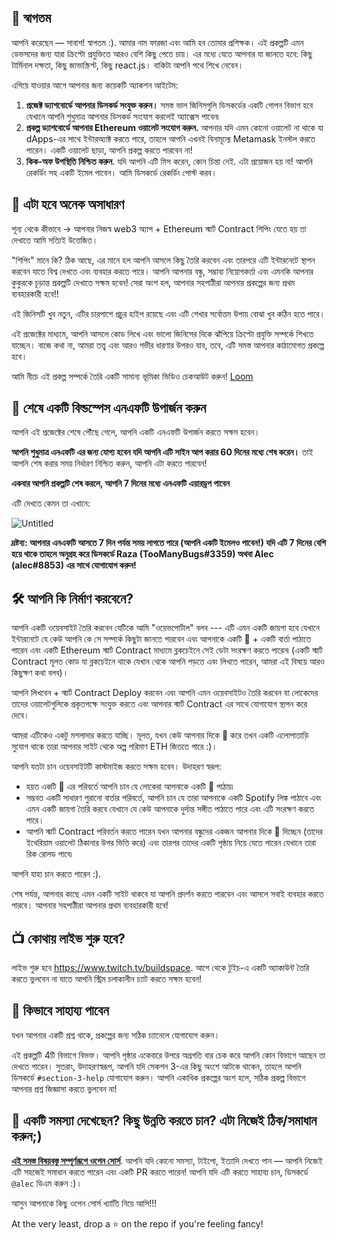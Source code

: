 ## 👋 স্বাগতম

আপনি করেছেন — সাবাশ! স্বাগতম :). আমার নাম ফারজা এবং আমি হব তোমার প্রশিক্ষক। এই প্রকল্পটি এমন ডেভসদের জন্য যারা ক্রিপ্টো প্রযুক্তিতে আরও বেশি কিছু পেতে চায়। এর মধ্যে যেতে আপনার যা জানতে হবে: কিছু টার্মিনাল দক্ষতা, কিছু জাভাস্ক্রিপ্ট, কিছু react.js।  বাকিটা আপনি পথে শিখে নেবেন।

এগিয়ে যাওয়ার আগে আপনার জন্য কয়েকটি অ্যাকশন আইটেম:

1. **প্রজেক্ট ড্যাশবোর্ডে আপনার ডিসকর্ড সংযুক্ত করুন।** সমস্ত ভাল জিনিসগুলি ডিসকর্ডের একটি গোপন বিভাগ হবে যেখানে আপনি শুধুমাত্র আপনার ডিসকর্ড সংযোগ করলেই অ্যাক্সেস পাবেন৷
2. **প্রকল্প ড্যাশবোর্ডে আপনার Ethereum ওয়ালেট সংযোগ করুন.** আপনার যদি এমন কোনো ওয়ালেট না থাকে যা dApps-এর সাথে ইন্টারঅ্যাক্ট করতে পারে, তাহলে আপনি এখনই বিনামূল্যে Metamask ইনস্টল করতে পারেন। একটি ওয়ালেট ছাড়া, আপনি প্রকল্প করতে পারবেন না!
3. **কিক-অফ উপস্থিতি নিশ্চিত করুন**. যদি আপনি এটি মিস করেন, কোন চিন্তা নেই. এটা প্রয়োজন হয় না! আপনি রেকর্ডিং সহ একটি ইমেল পাবেন। আমি ডিসকর্ডে রেকর্ডিং পোস্ট করব।

## 🚀 এটা হবে অনেক অসাধারণ

শূন্য থেকে কীভাবে -> আপনার নিজস্ব web3 অ্যাপ + Ethereum স্মার্ট Contract শিপিং যেতে হয় তা দেখাতে আমি সত্যিই উত্তেজিত।


"শিপিং" মানে কি? ঠিক আছে, এর মানে হল আপনি আসলে কিছু তৈরি করবেন এবং তারপরে এটি ইন্টারনেটে স্থাপন করবেন যাতে বিশ্ব দেখতে এবং ব্যবহার করতে পারে। আপনি আপনার বন্ধু, সম্ভাব্য নিয়োগকর্তা এবং এমনকি আপনার কুকুরকে চূড়ান্ত প্রকল্পটি দেখাতে সক্ষম হবেন! সেরা অংশ হল, আপনার সহপাঠীরা আপনার প্রকল্পের জন্য প্রথম ব্যবহারকারী হবে!!

এই জিনিসটি খুব নতুন, এটির চারপাশে প্রচুর হাইপ রয়েছে এবং এটি শেখার সর্বোত্তম উপায় বোঝা খুব কঠিন হতে পারে।

এই প্রজেক্টের মাধ্যমে, আপনি আসলে কোড লিখে এবং ভালো জিনিসের দিকে ঝাঁপিয়ে ক্রিপ্টো প্রযুক্তি সম্পর্কে শিখতে যাচ্ছেন। বাজে কথা না, আমরা তত্ত্ব এবং আরও গভীর ধারণার উপরও যাব, তবে, এটি সমস্ত আপনার কাঠামোগত প্রকল্পে হবে।

আমি নীচে এই প্রকল্প সম্পর্কে তৈরি একটি সামান্য ভূমিকা ভিডিও চেকআউট করুন!
[Loom](https://www.loom.com/share/8746b43760c74c6791ba17af9940ea8e)

## 👀 শেষে একটি বিল্ডস্পেস এনএফটি উপার্জন করুন

আপনি এই প্রজেক্টের শেষে পৌঁছে গেলে, আপনি একটি এনএফটি উপার্জন করতে সক্ষম হবেন।

**আপনি শুধুমাত্র এনএফটি এর জন্য যোগ্য হবেন যদি আপনি এটি সাইন আপ করার 60 দিনের মধ্যে শেষ করেন।** তাই আপনি শেষ করার সময় নির্ধারণ নিশ্চিত করুন, আপনি এটা করতে পারবেন!

**একবার আপনি প্রকল্পটি শেষ করলে, আপনি 7 দিনের মধ্যে এনএফটি এয়ারড্রপ পাবেন**

এটি দেখতে কেমন তা এখানে:

![Untitled](https://i.imgur.com/HlRJTTf.png)

**দ্রষ্টব্য: আপনার এনএফটি আসতে 7 দিন পর্যন্ত সময় লাগতে পারে (আপনি একটি ইমেলও পাবেন!) যদি এটি 7 দিনের বেশি হয়ে থাকে তাহলে অনুগ্রহ করে ডিসকর্ডে Raza (TooManyBugs#3359) অথবা Alec (alec#8853) এর সাথে যোগাযোগ করুন!**

## 🛠 আপনি কি নির্মাণ করবেনে?

আপনি একটি ওয়েবসাইট তৈরি করবেন যেটিকে আমি "ওয়েভপোর্টাল" বলব --- এটি এমন একটি জায়গা হবে যেখানে ইন্টারনেটে যে কেউ আপনি কে সে সম্পর্কে কিছুটা জানতে পারবেন এবং আপনাকে একটি 👋 + একটি বার্তা পাঠাতে পারেন এবং একটি Ethereum স্মার্ট Contract মাধ্যমে ব্লকচেইনে সেই ডেটা সংরক্ষণ করতে পারেন৷ (একটি স্মার্ট Contract মূলত কোড যা ব্লকচেইনে থাকে যেখান থেকে আপনি পড়তে এবং লিখতে পারেন, আমরা এই বিষয়ে আরও কিছুক্ষণ কথা বলব)।

আপনি লিখবেন + স্মার্ট Contract Deploy করবেন এবং আপনি এমন ওয়েবসাইটও তৈরি করবেন যা লোকেদের তাদের ওয়ালেটগুলিকে প্রকৃতপক্ষে সংযুক্ত করতে এবং আপনার স্মার্ট Contract এর সাথে যোগাযোগ স্থাপন করে দেবে।

আমরা এটিকেও একটু মশলাদার করতে যাচ্ছি। মূলত, যখন কেউ আপনার দিকে 👋 করে তখন একটি এলোপাতাড়ি সুযোগ থাকে তারা আপনার সাইট থেকে অল্প পরিমাণ ETH জিততে পারে :)।

আপনি যতটা চান ওয়েবসাইটটি কাস্টমাইজ করতে সক্ষম হবেন। উদাহরণ স্বরূপ:

- হয়ত একটি 👋 এর পরিবর্তে আপনি চান যে লোকেরা আপনাকে একটি 💩 পাঠায়৷
- সম্ভবত একটি সাধারণ পুরানো বার্তার পরিবর্তে, আপনি চান যে তারা আপনাকে একটি Spotify লিঙ্ক পাঠাবে এবং এমন একটি জায়গা তৈরি করবে যেখানে যে কেউ আপনাকে দুর্দান্ত সঙ্গীত পাঠাতে পারে এবং এটি সংরক্ষণ করতে পারে।
- আপনি স্মার্ট Contract পরিবর্তন করতে পারেন যখন আপনার বন্ধুদের একজন আপনার দিকে 👋 দিচ্ছেন (তাদের ইথেরিয়াম ওয়ালেট ঠিকানার উপর ভিত্তি করে) এবং তারপর তাদের একটি পৃষ্ঠায় নিয়ে যেতে পারেন যেখানে তারা রিক রোলড পাবে৷

আপনি যাহা চান করতে পারেন :).

শেষ পর্যন্ত, আপনার কাছে এমন একটি সাইট থাকবে যা আপনি প্রদর্শন করতে পারবেন এবং আসলে সবাই ব্যবহার করতে পারবে। আপনার সহপাঠীরা আপনার প্রথম ব্যবহারকারী হবে!

## 📺 কোথায় লাইভ শুরু হবে?

লাইভ শুরু হবে <https://www.twitch.tv/buildspace>. আগে থেকে টুইচ-এ একটি অ্যাকাউন্ট তৈরি করতে ভুলবেন না যাতে আপনি স্ট্রিম চলাকালীন চ্যাট করতে সক্ষম হবেন!

## 🤚 কিভাবে সাহায্য পাবেন

যখন আপনার একটি প্রশ্ন থাকে, প্রকল্পের জন্য সঠিক চ্যানেলে যোগাযোগ করুন।

এই প্রকল্পটি 4টি বিভাগে বিভক্ত। আপনি পৃষ্ঠার একেবারে উপরে অগ্রগতি বার চেক করে আপনি কোন বিভাগে আছেন তা দেখতে পারেন। সুতরাং, উদাহরণস্বরূপ, আপনি যদি সেকশন 3-এর কিছু অংশে আটকে থাকেন, তাহলে আপনি ডিসকর্ডে `#section-3-help` যোগাযোগ করুন। আপনি একাধিক প্রকল্পের অংশ হলে, সঠিক প্রকল্প বিভাগে আপনার প্রশ্ন জিজ্ঞাসা করতে ভুলবেন না!

## 🤘 একটি সমস্যা দেখেছেন? কিছু উন্নতি করতে চান? এটা নিজেই ঠিক/সমাধান করুন;)

**[এই সমস্ত বিষয়বস্তু সম্পূর্ণরূপে ওপেন সোর্স](https://github.com/buildspace/buildspace-projects)**. আপনি যদি কোনো সমস্যা, টাইপো, ইত্যাদি দেখতে পান — আপনি নিজেই এটি সহজেই সমাধান করতে পারেন এবং একটি PR করতে পারেন! আপনি যদি এটি করতে সাহায্য চান, ডিসকর্ডে `@alec` ডিএম করুন :)।

আসুন আপনাকে কিছু ওপেন সোর্স খ্যাতিি নিয়ে আসি!!!

At the very least, drop a ⭐ on the repo if you're feeling fancy!
